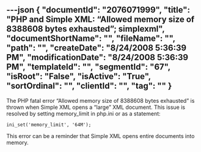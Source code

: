 ---json
{
  "documentId": "2076071999",
  "title": "PHP and Simple XML: “Allowed memory size of 8388608 bytes exhausted”; simplexml",
  "documentShortName": "",
  "fileName": "",
  "path": "",
  "createDate": "8/24/2008 5:36:39 PM",
  "modificationDate": "8/24/2008 5:36:39 PM",
  "templateId": "",
  "segmentId": "67",
  "isRoot": "False",
  "isActive": "True",
  "sortOrdinal": "",
  "clientId": "",
  "tag": ""
}
---

The PHP fatal error “Allowed memory size of 8388608 bytes exhausted” is thrown when Simple XML opens a “large” XML document. This issue is resolved by setting memory_limit  in php.ini or as a statement:

    ini_set('memory_limit', '64M');

This error can be a reminder that Simple XML opens entire documents into memory.
